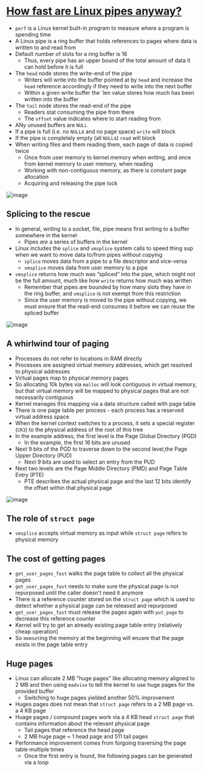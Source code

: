 # [How fast are Linux pipes anyway?](https://mazzo.li/posts/fast-pipes.html)
* `perf` is a Linux kernel built-in program to measure where a program is spending time
* A Linux pipe is a ring buffer that holds references to pages where data is written to and read from
* Default number of slots for a ring buffer is 16
  * Thus, every pipe has an upper bound of the total amount of data it can hold before it is full
* The `head` node stores the write-end of the pipe
  * Writers will write into the buffer pointed at by `head` and increase the `head` reference accordingly if they need to write into the next buffer
  * Within a given write buffer the `len value stores how much has been written into the buffer
* The `tail` node stores the read-end of the pipe
  * Readers stat consuming the pipe from there
  * The `offset` value indicates where to start reading from
* ANy unused buffers are `NULL`
* If a pipe is full (i.e. no `NULL`s and no page space) `write` will block
* If the pipe is completely empty (all `NULL`s) `read` will block
* When writing files and them reading them, each page of data is copied twice
  * Once from user memory to kernel memory when writing, and once from kernel memory to user memory, when reading
  * Working with non-contiguous memory, as there is constant page allocation
  * Acquiring and releasing the pipe lock

 ![image](https://github.com/user-attachments/assets/1d743306-24ed-4be1-95ef-4a8774a86370)
 
## Splicing to the rescue
* In general, writing to a socket, file, pipe means first writing to a buffer somewhere in the kernel
  * Pipes _are_ a series of buffers in the kernel
* Linux includes the `splice` and `vmsplice` system calls to speed thing sup when we want to move data to/from pipes without copying
  * `splice` moves data from a pipe to a file descriptor and vice-versa
  * `vmsplice` moves data from user memory to a pipe
* `vmsplice` returns how much was “spliced” into the pipe, which might not be the full amount, much like how `write` returns how much was written
  * Remember that pipes are bounded by how many slots they have in the ring buffer, and `vmsplice` is not exempt from this restriction
  * Since the user memory is moved to the pipe without copying, we must ensure that the read-end consumes it before we can reuse the spliced buffer
 
 ![image](https://github.com/user-attachments/assets/93f40ce3-60f5-4121-9b59-93c0f187a12b)

## A whirlwind tour of paging
* Processes do not refer to locations in RAM directly
* Processes are assigned virtual memory addresses, which get resolved to physical addresses
* Virtual pages map to physical memory pages
* So allocating 10k bytes via `malloc` will look contiguous in virtual memory, but that virtual memory will be mapped to physical pages that are not necessarily contiguous
* Kernel manages this mapping via a data structure called with page table
* There is one page table per process - each process has a reserved virtual address space
* When the kernel context switches to a process, it sets a special register (`CR3`) to the physical address of the root of this tree
* In the example address, the first level is the Page Global Directory (PGD)
  * In the example, the first 16 bits are unused
* Next 9 bits of the PGD to traverse down to the second level,the Page Upper Directory (PUD)
  * Next 9 bits are used to select an entry from the PUD
* Next two levels are the Page Middle Directory (PMD) and Page Table Entry (PTE)
  * PTE describes the actual physical page and the last 12 bits identify the offset within that physical page
 
 ![image](https://github.com/user-attachments/assets/86791a3a-477b-451e-b02f-98df145c1de0)

## The role of `struct page`
* `vmsplice` accepts virtual memory as input while `struct page` refers to physical memory

## The cost of getting pages
* `get_user_pages_fast` walks the page table to collect all the physical pages
* `get_user_pages_fast` needs to make sure the physical page is not repurposed until the caller doesn't need it anymore
* There is a reference counter stored on the `struct page` which is used to detect whether a physical page can be released and repurposed
* `get_user_pages_fast` must release the pages again with `put_page` to decrease this reference counter
* Kernel will try to get an already existing page table entry (relatively cheap operation)
* So `memset`ing the memory at the beginning will enusre that the page exists in the page table entry

## Huge pages
* Linux can allocate 2 MB "huge pages" like allocating memory aligned to 2 MB and then using `madvise` to tell the kernel to use huge pages for the provided buffer
  * Switching to huge pages yielded another 50% improvement
* Huges pages does not mean that `struct page` refers to a 2 MB page vs. a 4 KB page
* Huage pages / compound pages work via a 4 KB head `struct page` that contains information about the relevant physical page
  * Tail pages that reference the head page
  * 2 MB huge page = 1 head page and 511 tail pages
* Performance improvement comes from forgoing traversing the page table multiple times
  * Once the first entry is found, the following pages can be generated via a loop
